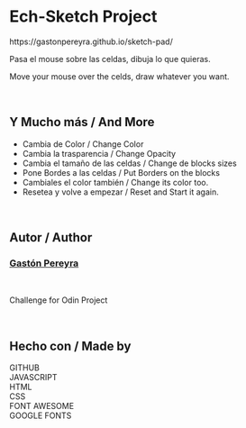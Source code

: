 <h1>Ech-Sketch Project</h1>
https://gastonpereyra.github.io/sketch-pad/<br>
<p>Pasa el mouse sobre las celdas, dibuja lo que quieras.</p>
<p>Move your mouse over the celds, draw whatever you want.</p>
<br>
<h2>Y Mucho más / And More</h2>
<ul>
<li>Cambia de Color / Change Color</li>
<li>Cambia la trasparencia / Change Opacity</li>
<li>Cambia el tamaño de las celdas / Change de blocks sizes</li>
<li>Pone Bordes a las celdas / Put Borders on the blocks</li>
<li>Cambiales el color también / Change its color too.</li>
<li>Resetea y volve a empezar / Reset and Start it again.</li>
</ul>
<br>
<h2>Autor / Author</h2>
<h3><a href="https://twitter.com/gastonpereyra" target="_blank">Gastón Pereyra</a></h3>
<br>
<p>Challenge for Odin Project</p>
<br>
<h2>Hecho con / Made by</h2>
GITHUB<br>
JAVASCRIPT<br>
HTML<br>
CSS<br>
FONT AWESOME<br>
GOOGLE FONTS<br>
